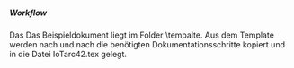 ##### Workflow
Das Das Beispieldokument liegt im Folder \tempalte.
Aus dem Template werden nach und nach die benötigten Dokumentationsschritte kopiert und in die Datei IoTarc42.tex gelegt. 
